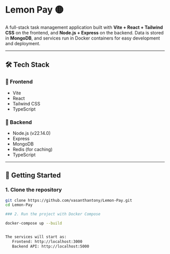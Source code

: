 # Lemon Pay 🟡

A full-stack task management application built with **Vite + React + Tailwind CSS** on the frontend, and **Node.js + Express** on the backend. Data is stored in **MongoDB**, and services run in Docker containers for easy development and deployment.

---

## 🛠 Tech Stack

### 🔹 Frontend
- Vite
- React
- Tailwind CSS
- TypeScript

### 🔹 Backend
- Node.js (v22.14.0)
- Express
- MongoDB
- Redis (for caching)
- TypeScript

---

## 🚀 Getting Started

### 1. Clone the repository
```bash
git clone https://github.com/vasanthantony/Lemon-Pay.git
cd Lemon-Pay

### 2. Run the project with Docker Compose

docker-compose up --build


The services will start as:
   Frontend: http://localhost:3000
   Backend API: http://localhost:5000